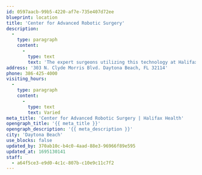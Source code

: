 ```yaml
---
id: 0597aacb-99b5-4220-af7e-735e407d72ee
blueprint: location
title: 'Center for Advanced Robotic Surgery'
description:
  -
    type: paragraph
    content:
      -
        type: text
        text: 'The expert surgeons utilizing this technology at Halifax Health are proud to offer excellent outcomes and the highest level of care.'
address: '303 N. Clyde Morris Blvd. Daytona Beach, FL 32114'
phone: 386-425-4000
visiting_hours:
  -
    type: paragraph
    content:
      -
        type: text
        text: Varied
meta_title: 'Center for Advanced Robotic Surgery | Halifax Health'
opengraph_title: '{{ meta_title }}'
opengraph_description: '{{ meta_description }}'
city: 'Daytona Beach'
use_blocks: false
updated_by: 370ab10c-b4c0-4aad-88e3-96966f89e595
updated_at: 1695130141
staff:
  - a64f5ce3-e9d0-4c1c-807b-c10e9c11c7f2
---
```

